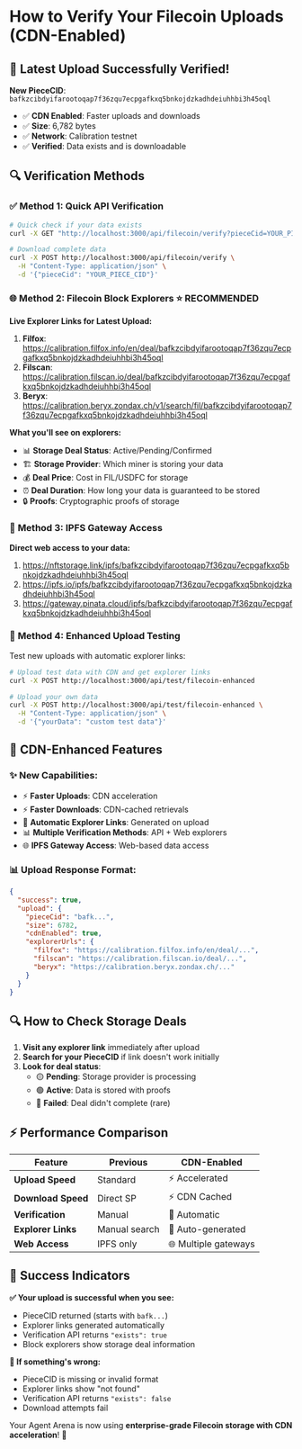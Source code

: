 # How to Verify Your Filecoin Uploads (CDN-Enabled)

## 🎉 **Latest Upload Successfully Verified!**

**New PieceCID**: `bafkzcibdyifarootoqap7f36zqu7ecpgafkxq5bnkojdzkadhdeiuhhbi3h45oql`

- ✅ **CDN Enabled**: Faster uploads and downloads
- ✅ **Size**: 6,782 bytes
- ✅ **Network**: Calibration testnet
- ✅ **Verified**: Data exists and is downloadable

## 🔍 **Verification Methods**

### ✅ **Method 1: Quick API Verification**

```bash
# Quick check if your data exists
curl -X GET "http://localhost:3000/api/filecoin/verify?pieceCid=YOUR_PIECE_CID"

# Download complete data
curl -X POST http://localhost:3000/api/filecoin/verify \
  -H "Content-Type: application/json" \
  -d '{"pieceCid": "YOUR_PIECE_CID"}'
```

### 🌐 **Method 2: Filecoin Block Explorers** ⭐ **RECOMMENDED**

**Live Explorer Links for Latest Upload:**

1. **Filfox**: https://calibration.filfox.info/en/deal/bafkzcibdyifarootoqap7f36zqu7ecpgafkxq5bnkojdzkadhdeiuhhbi3h45oql
2. **Filscan**: https://calibration.filscan.io/deal/bafkzcibdyifarootoqap7f36zqu7ecpgafkxq5bnkojdzkadhdeiuhhbi3h45oql
3. **Beryx**: https://calibration.beryx.zondax.ch/v1/search/fil/bafkzcibdyifarootoqap7f36zqu7ecpgafkxq5bnkojdzkadhdeiuhhbi3h45oql

**What you'll see on explorers:**

- 📊 **Storage Deal Status**: Active/Pending/Confirmed
- 🏗️ **Storage Provider**: Which miner is storing your data
- 💰 **Deal Price**: Cost in FIL/USDFC for storage
- ⏰ **Deal Duration**: How long your data is guaranteed to be stored
- 🔒 **Proofs**: Cryptographic proofs of storage

### 🔗 **Method 3: IPFS Gateway Access**

**Direct web access to your data:**

1. https://nftstorage.link/ipfs/bafkzcibdyifarootoqap7f36zqu7ecpgafkxq5bnkojdzkadhdeiuhhbi3h45oql
2. https://ipfs.io/ipfs/bafkzcibdyifarootoqap7f36zqu7ecpgafkxq5bnkojdzkadhdeiuhhbi3h45oql
3. https://gateway.pinata.cloud/ipfs/bafkzcibdyifarootoqap7f36zqu7ecpgafkxq5bnkojdzkadhdeiuhhbi3h45oql

### 🚀 **Method 4: Enhanced Upload Testing**

Test new uploads with automatic explorer links:

```bash
# Upload test data with CDN and get explorer links
curl -X POST http://localhost:3000/api/test/filecoin-enhanced

# Upload your own data
curl -X POST http://localhost:3000/api/test/filecoin-enhanced \
  -H "Content-Type: application/json" \
  -d '{"yourData": "custom test data"}'
```

## 🎯 **CDN-Enhanced Features**

### ✨ **New Capabilities:**

- ⚡ **Faster Uploads**: CDN acceleration
- ⚡ **Faster Downloads**: CDN-cached retrievals
- 🔗 **Automatic Explorer Links**: Generated on upload
- 📊 **Multiple Verification Methods**: API + Web explorers
- 🌐 **IPFS Gateway Access**: Web-based data access

### 📊 **Upload Response Format:**

```json
{
  "success": true,
  "upload": {
    "pieceCid": "bafk...",
    "size": 6782,
    "cdnEnabled": true,
    "explorerUrls": {
      "filfox": "https://calibration.filfox.info/en/deal/...",
      "filscan": "https://calibration.filscan.io/deal/...",
      "beryx": "https://calibration.beryx.zondax.ch/..."
    }
  }
}
```

## 🔍 **How to Check Storage Deals**

1. **Visit any explorer link** immediately after upload
2. **Search for your PieceCID** if link doesn't work initially
3. **Look for deal status**:
   - 🟡 **Pending**: Storage provider is processing
   - 🟢 **Active**: Data is stored with proofs
   - 🔴 **Failed**: Deal didn't complete (rare)

## ⚡ **Performance Comparison**

| Feature            | Previous      | CDN-Enabled          |
| ------------------ | ------------- | -------------------- |
| **Upload Speed**   | Standard      | ⚡ Accelerated       |
| **Download Speed** | Direct SP     | ⚡ CDN Cached        |
| **Verification**   | Manual        | 🤖 Automatic         |
| **Explorer Links** | Manual search | 🔗 Auto-generated    |
| **Web Access**     | IPFS only     | 🌐 Multiple gateways |

## 🎉 **Success Indicators**

**✅ Your upload is successful when you see:**

- PieceCID returned (starts with `bafk...`)
- Explorer links generated automatically
- Verification API returns `"exists": true`
- Block explorers show storage deal information

**🚨 If something's wrong:**

- PieceCID is missing or invalid format
- Explorer links show "not found"
- Verification API returns `"exists": false`
- Download attempts fail

Your Agent Arena is now using **enterprise-grade Filecoin storage with CDN acceleration**! 🚀
